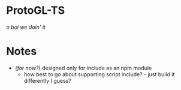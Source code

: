 # ProtoGL-TS

*o boi we doin' it*

# Notes

- *(for now?)* designed only for include as an npm module
    - how best to go about supporting script include? - just build it differently I guess?